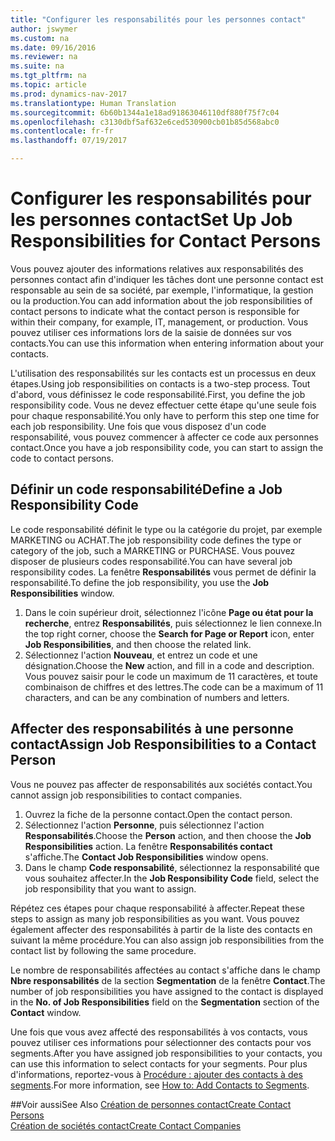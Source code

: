 ```yaml
---
title: "Configurer les responsabilités pour les personnes contact"
author: jswymer
ms.custom: na
ms.date: 09/16/2016
ms.reviewer: na
ms.suite: na
ms.tgt_pltfrm: na
ms.topic: article
ms.prod: dynamics-nav-2017
ms.translationtype: Human Translation
ms.sourcegitcommit: 6b60b1344a1e18ad91863046110df880f75f7c04
ms.openlocfilehash: c3130dbf5af632e6ced530900cb01b85d568abc0
ms.contentlocale: fr-fr
ms.lasthandoff: 07/19/2017

---
```

# <a name="set-up-job-responsibilities-for-contact-persons"></a><span data-ttu-id="ba4c6-102">Configurer les responsabilités pour les personnes contact</span><span class="sxs-lookup"><span data-stu-id="ba4c6-102">Set Up Job Responsibilities for Contact Persons</span></span>
<span data-ttu-id="ba4c6-103">Vous pouvez ajouter des informations relatives aux responsabilités des personnes contact afin d'indiquer les tâches dont une personne contact est responsable au sein de sa société, par exemple, l'informatique, la gestion ou la production.</span><span class="sxs-lookup"><span data-stu-id="ba4c6-103">You can add information about the job responsibilities of contact persons to indicate what the contact person is responsible for within their company, for example, IT, management, or production.</span></span> <span data-ttu-id="ba4c6-104">Vous pouvez utiliser ces informations lors de la saisie de données sur vos contacts.</span><span class="sxs-lookup"><span data-stu-id="ba4c6-104">You can use this information when entering information about your contacts.</span></span>

<span data-ttu-id="ba4c6-105">L'utilisation des responsabilités sur les contacts est un processus en deux étapes.</span><span class="sxs-lookup"><span data-stu-id="ba4c6-105">Using job responsibilities on contacts is a two-step process.</span></span> <span data-ttu-id="ba4c6-106">Tout d'abord, vous définissez le code responsabilité.</span><span class="sxs-lookup"><span data-stu-id="ba4c6-106">First, you define the job responsibility code.</span></span> <span data-ttu-id="ba4c6-107">Vous ne devez effectuer cette étape qu'une seule fois pour chaque responsabilité.</span><span class="sxs-lookup"><span data-stu-id="ba4c6-107">You only have to perform this step one time for each job responsibility.</span></span> <span data-ttu-id="ba4c6-108">Une fois que vous disposez d'un code responsabilité, vous pouvez commencer à affecter ce code aux personnes contact.</span><span class="sxs-lookup"><span data-stu-id="ba4c6-108">Once you have a job responsibility code, you can start to assign the code to contact persons.</span></span>

## <a name="define-a-job-responsibility-code"></a><span data-ttu-id="ba4c6-109">Définir un code responsabilité</span><span class="sxs-lookup"><span data-stu-id="ba4c6-109">Define a Job Responsibility Code</span></span>
<span data-ttu-id="ba4c6-110">Le code responsabilité définit le type ou la catégorie du projet, par exemple MARKETING ou ACHAT.</span><span class="sxs-lookup"><span data-stu-id="ba4c6-110">The job responsibility code defines the type or category of the job, such a MARKETING or PURCHASE.</span></span> <span data-ttu-id="ba4c6-111">Vous pouvez disposer de plusieurs codes responsabilité.</span><span class="sxs-lookup"><span data-stu-id="ba4c6-111">You can have several job responsibility codes.</span></span> <span data-ttu-id="ba4c6-112">La fenêtre **Responsabilités** vous permet de définir la responsabilité.</span><span class="sxs-lookup"><span data-stu-id="ba4c6-112">To define the job responsibility, you use the **Job Responsibilities** window.</span></span>

1. <span data-ttu-id="ba4c6-113">Dans le coin supérieur droit, sélectionnez l'icône **Page ou état pour la recherche**, entrez **Responsabilités**, puis sélectionnez le lien connexe.</span><span class="sxs-lookup"><span data-stu-id="ba4c6-113">In the top right corner, choose the **Search for Page or Report** icon, enter **Job Responsibilities**, and then choose the related link.</span></span>
2. <span data-ttu-id="ba4c6-114">Sélectionnez l'action **Nouveau**, et entrez un code et une désignation.</span><span class="sxs-lookup"><span data-stu-id="ba4c6-114">Choose the **New** action, and fill in a code and description.</span></span> <span data-ttu-id="ba4c6-115">Vous pouvez saisir pour le code un maximum de 11 caractères, et toute combinaison de chiffres et des lettres.</span><span class="sxs-lookup"><span data-stu-id="ba4c6-115">The code can be a maximum of 11 characters, and can be any combination of numbers and letters.</span></span>

## <a name="assign-job-responsibilities-to-a-contact-person"></a><span data-ttu-id="ba4c6-116">Affecter des responsabilités à une personne contact</span><span class="sxs-lookup"><span data-stu-id="ba4c6-116">Assign Job Responsibilities to a Contact Person</span></span>
<span data-ttu-id="ba4c6-117">Vous ne pouvez pas affecter de responsabilités aux sociétés contact.</span><span class="sxs-lookup"><span data-stu-id="ba4c6-117">You cannot assign job responsibilities to contact companies.</span></span>

1. <span data-ttu-id="ba4c6-118">Ouvrez la fiche de la personne contact.</span><span class="sxs-lookup"><span data-stu-id="ba4c6-118">Open the contact person.</span></span>
2. <span data-ttu-id="ba4c6-119">Sélectionnez l'action **Personne**, puis sélectionnez l'action **Responsabilités**.</span><span class="sxs-lookup"><span data-stu-id="ba4c6-119">Choose the **Person** action, and then choose the **Job Responsibilities** action.</span></span> <span data-ttu-id="ba4c6-120">La fenêtre **Responsabilités contact** s'affiche.</span><span class="sxs-lookup"><span data-stu-id="ba4c6-120">The **Contact Job Responsibilities** window opens.</span></span>
3. <span data-ttu-id="ba4c6-121">Dans le champ **Code responsabilité**, sélectionnez la responsabilité que vous souhaitez affecter.</span><span class="sxs-lookup"><span data-stu-id="ba4c6-121">In the **Job Responsibility Code** field, select the job responsibility that you want to assign.</span></span>

<span data-ttu-id="ba4c6-122">Répétez ces étapes pour chaque responsabilité à affecter.</span><span class="sxs-lookup"><span data-stu-id="ba4c6-122">Repeat these steps to assign as many job responsibilities as you want.</span></span> <span data-ttu-id="ba4c6-123">Vous pouvez également affecter des responsabilités à partir de la liste des contacts en suivant la même procédure.</span><span class="sxs-lookup"><span data-stu-id="ba4c6-123">You can also assign job responsibilities from the contact list by following the same procedure.</span></span>

<span data-ttu-id="ba4c6-124">Le nombre de responsabilités affectées au contact s'affiche dans le champ **Nbre responsabilités** de la section **Segmentation** de la fenêtre **Contact**.</span><span class="sxs-lookup"><span data-stu-id="ba4c6-124">The number of job responsibilities you have assigned to the contact is displayed in the **No. of Job Responsibilities** field on the **Segmentation** section of the **Contact** window.</span></span>

<span data-ttu-id="ba4c6-125">Une fois que vous avez affecté des responsabilités à vos contacts, vous pouvez utiliser ces informations pour sélectionner des contacts pour vos segments.</span><span class="sxs-lookup"><span data-stu-id="ba4c6-125">After you have assigned job responsibilities to your contacts, you can use this information to select contacts for your segments.</span></span> <span data-ttu-id="ba4c6-126">Pour plus d'informations, reportez-vous à [Procédure : ajouter des contacts à des segments](marketing-add-contact-segment.md).</span><span class="sxs-lookup"><span data-stu-id="ba4c6-126">For more information, see [How to: Add Contacts to Segments](marketing-add-contact-segment.md).</span></span>

##<a name="see-also"></a><span data-ttu-id="ba4c6-127">Voir aussi</span><span class="sxs-lookup"><span data-stu-id="ba4c6-127">See Also</span></span>
[<span data-ttu-id="ba4c6-128">Création de personnes contact</span><span class="sxs-lookup"><span data-stu-id="ba4c6-128">Create Contact Persons</span></span>](marketing-create-contact-persons.md)  
[<span data-ttu-id="ba4c6-129">Création de sociétés contact</span><span class="sxs-lookup"><span data-stu-id="ba4c6-129">Create Contact Companies</span></span>](marketing-create-contact-companies.md)

